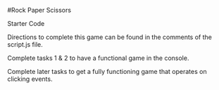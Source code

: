 #Rock Paper Scissors

Starter Code

Directions to complete this game can be found in the comments of the script.js file.

Complete tasks 1 & 2 to have a functional game in the console.  

Complete later tasks to get a fully functioning game that operates on clicking events.
